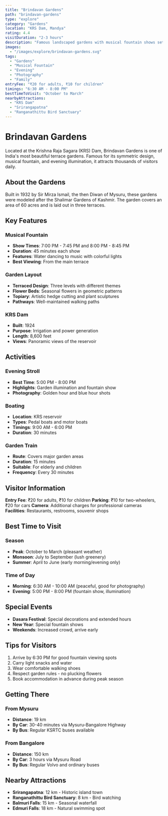 ```yaml
---
title: "Brindavan Gardens"
path: "brindavan-gardens"
type: "explore"
category: "Gardens"
location: "KRS Dam, Mandya"
rating: 4.4
visitDuration: "2-3 hours"
description: "Famous landscaped gardens with musical fountain shows set against the KRS Dam. A perfect evening destination with beautiful terraced gardens and colorful illumination."
images:
  - "/images/explore/brindavan-gardens.svg"
tags:
  - "Gardens"
  - "Musical Fountain"
  - "Evening"
  - "Photography"
  - "Family"
entryFee: "₹20 for adults, ₹10 for children"
timings: "6:30 AM - 8:00 PM"
bestTimeToVisit: "October to March"
nearbyAttractions:
  - "KRS Dam"
  - "Srirangapatna"
  - "Ranganathittu Bird Sanctuary"
---
```


# Brindavan Gardens

Located at the Krishna Raja Sagara (KRS) Dam, Brindavan Gardens is one of India's most beautiful terrace gardens. Famous for its symmetric design, musical fountain, and evening illumination, it attracts thousands of visitors daily.

## About the Gardens

Built in 1932 by Sir Mirza Ismail, the then Diwan of Mysuru, these gardens were modeled after the Shalimar Gardens of Kashmir. The garden covers an area of 60 acres and is laid out in three terraces.

## Key Features

### Musical Fountain
- **Show Times**: 7:00 PM - 7:45 PM and 8:00 PM - 8:45 PM
- **Duration**: 45 minutes each show
- **Features**: Water dancing to music with colorful lights
- **Best Viewing**: From the main terrace

### Garden Layout
- **Terraced Design**: Three levels with different themes
- **Flower Beds**: Seasonal flowers in geometric patterns
- **Topiary**: Artistic hedge cutting and plant sculptures
- **Pathways**: Well-maintained walking paths

### KRS Dam
- **Built**: 1924
- **Purpose**: Irrigation and power generation
- **Length**: 8,600 feet
- **Views**: Panoramic views of the reservoir

## Activities

### Evening Stroll
- **Best Time**: 5:00 PM - 8:00 PM
- **Highlights**: Garden illumination and fountain show
- **Photography**: Golden hour and blue hour shots

### Boating
- **Location**: KRS reservoir
- **Types**: Pedal boats and motor boats
- **Timings**: 9:00 AM - 6:00 PM
- **Duration**: 30 minutes

### Garden Train
- **Route**: Covers major garden areas
- **Duration**: 15 minutes
- **Suitable**: For elderly and children
- **Frequency**: Every 30 minutes

## Visitor Information

**Entry Fee**: ₹20 for adults, ₹10 for children
**Parking**: ₹10 for two-wheelers, ₹20 for cars
**Camera**: Additional charges for professional cameras
**Facilities**: Restaurants, restrooms, souvenir shops

## Best Time to Visit

### Season
- **Peak**: October to March (pleasant weather)
- **Monsoon**: July to September (lush greenery)
- **Summer**: April to June (early morning/evening only)

### Time of Day
- **Morning**: 6:30 AM - 10:00 AM (peaceful, good for photography)
- **Evening**: 5:00 PM - 8:00 PM (fountain show, illumination)

## Special Events

- **Dasara Festival**: Special decorations and extended hours
- **New Year**: Special fountain shows
- **Weekends**: Increased crowd, arrive early

## Tips for Visitors

1. Arrive by 6:30 PM for good fountain viewing spots
2. Carry light snacks and water
3. Wear comfortable walking shoes
4. Respect garden rules - no plucking flowers
5. Book accommodation in advance during peak season

## Getting There

### From Mysuru
- **Distance**: 19 km
- **By Car**: 30-40 minutes via Mysuru-Bangalore Highway
- **By Bus**: Regular KSRTC buses available

### From Bangalore
- **Distance**: 150 km
- **By Car**: 3 hours via Mysuru Road
- **By Bus**: Regular Volvo and ordinary buses

## Nearby Attractions

- **Srirangapatna**: 12 km - Historic island town
- **Ranganathittu Bird Sanctuary**: 8 km - Bird watching
- **Balmuri Falls**: 15 km - Seasonal waterfall
- **Edmuri Falls**: 18 km - Natural swimming spot

